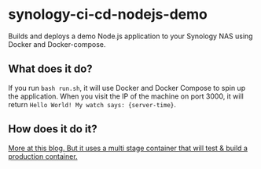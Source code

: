 # synology-ci-cd-nodejs-demo
Builds and deploys a demo Node.js application to your Synology NAS using Docker and Docker-compose.

## What does it do?
If you run `bash run.sh`, it will use Docker and Docker Compose to spin up the application. When you 
visit the IP of the machine on port 3000, it will return `Hello World! My watch says: {server-time}`.

## How does it do it?
<a href="https://keestalkstech.com/2019/11/docker-on-synology-from-git-to-running-container-the-easy-way/">More at this blog. But it uses a multi stage container that will test & build a production container.</a>
